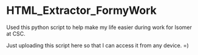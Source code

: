 # HTML_Extractor_FormyWork
Used this python script to help make my life easier during work for Isomer at CSC.

Just uploading this script here so that I can access it from any device. =)

